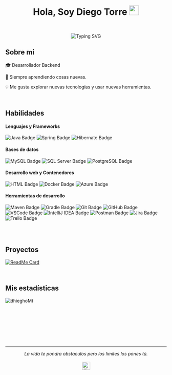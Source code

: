 
<h1 align="center"> Hola, Soy Diego Torre <img src="https://github.com/rahulkarda/rahulkarda/blob/main/wave.gif?raw=true" width="30"> </h1> 
<br>

<p align="center">
    <img src="https://readme-typing-svg.demolab.com?font=Fira+Code&duration=2000&pause=1000&color=3660e0&center=true&vCenter=true&width=435&lines=Bienvenid@+%3A)" alt="Typing SVG" />
</p>


<h2> Sobre mi </h2>

<p>🎓 Desarrollador Backend </p>
<p>🙌 Siempre aprendiendo cosas nuevas. </p>
<p>💡 Me gusta explorar nuevas tecnologías y usar nuevas herramientas. </p>
<!-- <p> Actualmente, estoy en camino de aprender más sobre el desarrollo backend. </p> -->
<br>


<div width="100">

<h2> Habilidades </h2>

<h4>Lenguajes y Frameworks</h4>

<img src="https://img.shields.io/badge/Java-007396?style=for-the-badge&logo=java&logoColor=white" alt="Java Badge">
<img src="https://img.shields.io/badge/Spring-6DB33F?style=for-the-badge&logo=spring&logoColor=white" alt="Spring Badge">
<img src="https://img.shields.io/badge/Hibernate-59666C?style=for-the-badge&logo=hibernate&logoColor=white" alt="Hibernate Badge">

</br>

<h4>Bases de datos</h4>

<img src="https://img.shields.io/badge/MySQL-4479A1?style=for-the-badge&logo=mysql&logoColor=white" alt="MySQL Badge">
<!-- <img src="https://img.shields.io/badge/SQLite-003B57?style=for-the-badge&logo=sqlite&logoColor=white" alt="SQLite Badge"> -->
<img src="https://img.shields.io/badge/SQL_Server-CC2927?style=for-the-badge&logo=microsoft-sql-server&logoColor=white" alt="SQL Server Badge">
<img src="https://img.shields.io/badge/PostgreSQL-4169E1?style=for-the-badge&logo=postgresql&logoColor=white" alt="PostgreSQL Badge">

</br>

<h4>Desarrollo web y Contenedores</h4>

<img src="https://img.shields.io/badge/HTML-E34F26?style=for-the-badge&logo=html5&logoColor=white" alt="HTML Badge">
<img src="https://img.shields.io/badge/Docker-2496ED?style=for-the-badge&logo=docker&logoColor=white" alt="Docker Badge">
<img src="https://img.shields.io/badge/Azure-0078D4?style=for-the-badge&logo=microsoft-azure&logoColor=white" alt="Azure Badge">

</br>

<h4>Herramientas de desarrollo</h4>

<img src="https://img.shields.io/badge/Maven-C71A36?style=for-the-badge&logo=apache-maven&logoColor=white" alt="Maven Badge">
<img src="https://img.shields.io/badge/Gradle-02303A?style=for-the-badge&logo=gradle&logoColor=white" alt="Gradle Badge">
<img src="https://img.shields.io/badge/Git-F05032?style=for-the-badge&logo=git&logoColor=white" alt="Git Badge">
<img src="https://img.shields.io/badge/GitHub-181717?style=for-the-badge&logo=github&logoColor=white" alt="GitHub Badge">
<img src="https://img.shields.io/badge/VSCode-007ACC?style=for-the-badge&logo=visual-studio-code&logoColor=white" alt="VSCode Badge">
<img src="https://img.shields.io/badge/IntelliJ_IDEA-000000?style=for-the-badge&logo=intellij-idea&logoColor=white" alt="IntelliJ IDEA Badge">
<img src="https://img.shields.io/badge/Postman-FF6C37?style=for-the-badge&logo=postman&logoColor=white" alt="Postman Badge">
<!-- <img src="https://img.shields.io/badge/Swagger-85EA2D?style=for-the-badge&logo=swagger&logoColor=white" alt="Swagger Badge"> -->
<img src="https://img.shields.io/badge/Jira-0052CC?style=for-the-badge&logo=jira&logoColor=white" alt="Jira Badge">
<img src="https://img.shields.io/badge/Trello-0052CC?style=for-the-badge&logo=trello&logoColor=white" alt="Trello Badge">
<!-- <img src="https://img.shields.io/badge/IBM-052FAD?style=for-the-badge&logo=ibm&logoColor=white" alt="IBM Badge"> -->


</br> </br>

<!--  
<h3>Tecnologías</h3>

  [![My Skills](https://skillicons.dev/icons?i=java,spring,mysql,sqlite,postgres,hibernate,html,docker,azure&theme=light)](https://skillicons.dev)
  
</br>

  <h3>Herramientas de Desarrollo</h3>
  
  [![My Tools](https://skillicons.dev/icons?i=maven,gradle,git,github,vscode,idea,postman&theme=light)](https://skillicons.dev)

</br>
-->


<!-- ==================================================================================================================================== -->
<h2>Proyectos </h2>

[![ReadMe Card](https://github-readme-stats.vercel.app/api/pin/?username=dhieghoMt&repo=ToDo-Service&border_color=c9c0cc&bg_color=161b22&title_color=ffffff&icon_color=c9c0cc&text_color=ffffff&border_radius=15px)]([https://github.com/DhieghoMt/JDMusic](https://github.com/DhieghoMt/ToDo-Service))

<Br>

<!-- ==================================================================================================================================== -->

<h2>Mis estadísticas</h2>

<p><img align="left" src="https://github-readme-stats.vercel.app/api/top-langs?username=dhieghoMt&show_icons=true&bg_color=161b22&text_color=ffffff&title_color=ffffff&border_radius=15px&locale=es&layout=compact" alt="dhieghoMt" /></p>

<br><br><br><br><br><br><br><br>

<hr>

<p align="center">
   <i>La vida te pondra obstaculos pero los limites los pones tú. </i>
   <br>
<br>

<a href="https://www.linkedin.com/in/diego-torre-macetas/" target="_blank">
        <img src="https://raw.githubusercontent.com/rahuldkjain/github-profile-readme-generator/master/src/images/icons/Social/linked-in-alt.svg" alt="diego torre macetas" height="25" width="25" /></a>

<br>
</p>

</div>
